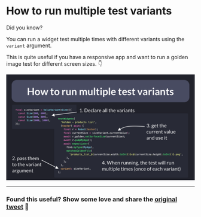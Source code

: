 # How to run multiple test variants

Did you know?

You can run a widget test multiple times with different variants using the `variant` argument.

This is quite useful if you have a responsive app and want to run a golden image test for different screen sizes. 👇

![](055.1-multiple-test-variants.png)

---

### Found this useful? Show some love and share the [original tweet](https://twitter.com/biz84/status/1537117778817204225) 🙏
